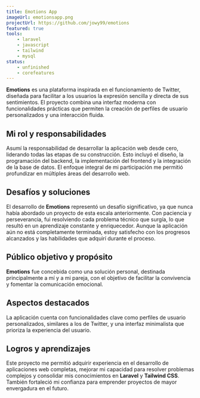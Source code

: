 ```yaml
---
title: Emotions App
imageUrl: emotionsapp.png
projectUrl: https://github.com/jowy99/emotions
featured: true
tools:
    - laravel
    - javascript
    - tailwind
    - mysql
status:
    - unfinished
    - corefeatures
---
```

**Emotions** es una plataforma inspirada en el funcionamiento de Twitter, diseñada para facilitar a los usuarios la expresión sencilla y directa de sus sentimientos. El proyecto combina una interfaz moderna con funcionalidades prácticas que permiten la creación de perfiles de usuario personalizados y una interacción fluida.

## Mi rol y responsabilidades

Asumí la responsabilidad de desarrollar la aplicación web desde cero, liderando todas las etapas de su construcción. Esto incluyó el diseño, la programación del backend, la implementación del frontend y la integración de la base de datos. El enfoque integral de mi participación me permitió profundizar en múltiples áreas del desarrollo web.

## Desafíos y soluciones

El desarrollo de **Emotions** representó un desafío significativo, ya que nunca había abordado un proyecto de esta escala anteriormente. Con paciencia y perseverancia, fui resolviendo cada problema técnico que surgía, lo que resultó en un aprendizaje constante y enriquecedor. Aunque la aplicación aún no está completamente terminada, estoy satisfecho con los progresos alcanzados y las habilidades que adquirí durante el proceso.

## Público objetivo y propósito

**Emotions** fue concebida como una solución personal, destinada principalmente a mí y a mi pareja, con el objetivo de facilitar la convivencia y fomentar la comunicación emocional.

## Aspectos destacados

La aplicación cuenta con funcionalidades clave como perfiles de usuario personalizados, similares a los de Twitter, y una interfaz minimalista que prioriza la experiencia del usuario.

## Logros y aprendizajes

Este proyecto me permitió adquirir experiencia en el desarrollo de aplicaciones web completas, mejorar mi capacidad para resolver problemas complejos y consolidar mis conocimientos en **Laravel** y **Tailwind CSS**. También fortaleció mi confianza para emprender proyectos de mayor envergadura en el futuro.
